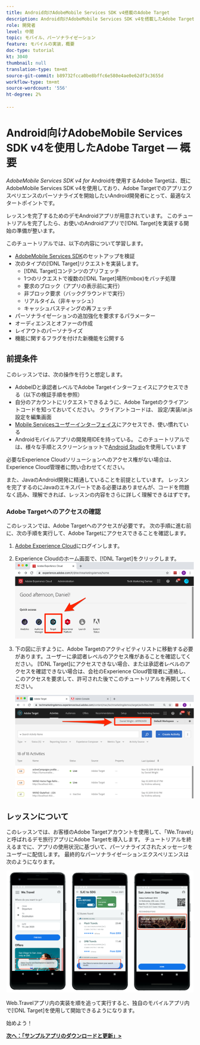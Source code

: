 ```yaml
---
title: Android向けAdobeMobile Services SDK v4搭載のAdobe Target
description: Android向けAdobeMobile Services SDK v4を搭載したAdobe Targetは、既にAdobeMobile Services SDK v4を使用し、Adobe Targetでのアプリエクスペリエンスのパーソナライズを開始したいAndroid開発者にとって、最適なスタートポイントです。
role: 開発者
level: 中間
topic: モバイル、パーソナライゼーション
feature: モバイルの実装，概要
doc-type: tutorial
kt: 3040
thumbnail: null
translation-type: tm+mt
source-git-commit: b89732fcca0be8bffc6e580e4ae0e62df3c3655d
workflow-type: tm+mt
source-wordcount: '556'
ht-degree: 2%

---
```



# Android向けAdobeMobile Services SDK v4を使用したAdobe Target — 概要

_AdobeMobile Services SDK v4 for_ Androidを使用するAdobe Targetは、既にAdobeMobile Services SDK v4を使用しており、Adobe Targetでのアプリエクスペリエンスのパーソナライズを開始したいAndroid開発者にとって、最適なスタートポイントです。

レッスンを完了するためのデモAndroidアプリが用意されています。 このチュートリアルを完了したら、お使いのAndroidアプリで[!DNL Target]を実装する開始の準備が整います。

このチュートリアルでは、以下の内容について学習します。

* [AdobeMobile Services SDK](https://docs.adobe.com/content/help/en/mobile-services/android/getting-started-android/requirements.html)のセットアップを検証
* 次のタイプの[!DNL Target]リクエストを実装します。
   * [!DNL Target]コンテンツのプリフェッチ
   * 1つのリクエストで複数の[!DNL Target]場所(mbox)をバッチ処理
   * 要求のブロック（アプリの表示前に実行）
   * 非ブロック要求（バックグラウンドで実行）
   * リアルタイム（非キャッシュ）
   * キャッシュバスティングの再フェッチ
* パーソナライゼーションの追加強化を要求するパラメーター
* オーディエンスとオファーの作成
* レイアウトのパーソナライズ
* 機能に関するフラグを付けた新機能を公開する

## 前提条件

このレッスンでは、次の操作を行うと想定します。

* AdobeIDと承認者レベルでAdobe Targetインターフェイスにアクセスできる（以下の検証手順を参照）
* 自分のアカウントにリクエストできるように、Adobe Targetのクライアントコードを知っておいてください。 クライアントコードは、   設定/実装/at.js設定を編集画面
* [Mobile Servicesユーザーインターフェイス](https://mobilemarketing.adobe.com)にアクセスでき、使い慣れている
* Androidモバイルアプリの開発用IDEを持っている。 このチュートリアルでは、様々な手順とスクリーンショットで[Android Studio](https://developer.android.com/studio/install)を使用しています

必要なExperience Cloudソリューションへのアクセス権がない場合は、Experience Cloud管理者に問い合わせてください。

また、JavaのAndroid開発に精通していることを前提としています。 レッスンを完了するのにJavaのエキスパートである必要はありませんが、コードを問題なく読み、理解できれば、レッスンの内容をさらに詳しく理解できるはずです。

### Adobe Targetへのアクセスの確認

このレッスンでは、Adobe Targetへのアクセスが必要です。 次の手順に進む前に、次の手順を実行して、Adobe Targetにアクセスできることを確認します。

1. [Adobe Experience Cloud](https://experience.adobe.com/)にログインします。
1. Experience Cloudのホーム画面で、[!DNL Target]をクリックします。
   ![Experience Cloudホーム画面](assets/aec_homeScreen_clickTarget.png)
1. 下の図に示すように、Adobe Targetのアクティビティリストに移動する必要があります。ユーザーに承認者レベルのアクセス権があることを確認してください。 [!DNL Target]にアクセスできない場合、または承認者レベルのアクセスを確認できない場合は、会社のExperience Cloud管理者に連絡し、このアクセスを要求して、許可された後でこのチュートリアルを再開してください。

   ![AdobeUI](assets/targetUI_approver.png)

## レッスンについて

このレッスンでは、お客様のAdobe Targetアカウントを使用して、「We.Travel」と呼ばれるデモ旅行アプリにAdobe Targetを導入します。 チュートリアルを終えるまでに、アプリの使用状況に基づいて、パーソナライズされたメッセージをユーザーに配信します。 最終的なパーソナライゼーションエクスペリエンスは次のようになります。

![We.Travelアプリfinal](assets/overview_final_result.jpg)

Web.Travelアプリ内の実装を順を追って実行すると、独自のモバイルアプリ内で[!DNL Target]を使用して開始できるようになります。

始めよう！

**[次へ：「サンプルアプリのダウンロードと更新」>](download-and-update-the-sample-app.md)**
